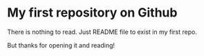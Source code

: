 # My first repository on Github

There is nothing to read. Just README file to exist in my first repo.

But thanks for opening it and reading!
